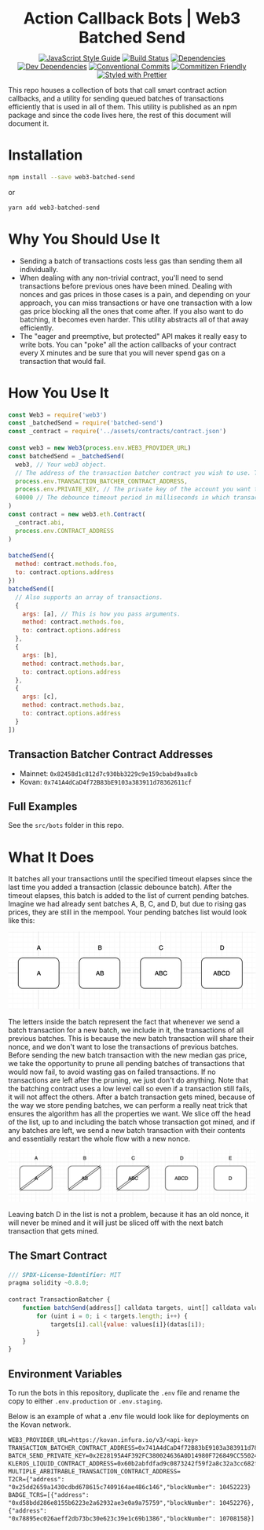 <p align="center">
  <b style="font-size: 32px;">Action Callback Bots | Web3 Batched Send</b>
</p>

<p align="center">
  <a href="https://standardjs.com"><img src="https://img.shields.io/badge/code_style-standard-brightgreen.svg" alt="JavaScript Style Guide"></a>
  <a href="https://travis-ci.org/kleros/action-callback-bots"><img src="https://travis-ci.org/kleros/action-callback-bots.svg?branch=master" alt="Build Status"></a>
  <a href="https://david-dm.org/kleros/action-callback-bots"><img src="https://david-dm.org/kleros/action-callback-bots.svg" alt="Dependencies"></a>
  <a href="https://david-dm.org/kleros/action-callback-bots?type=dev"><img src="https://david-dm.org/kleros/action-callback-bots/dev-status.svg" alt="Dev Dependencies"></a>
  <a href="https://conventionalcommits.org"><img src="https://img.shields.io/badge/Conventional%20Commits-1.0.0-yellow.svg" alt="Conventional Commits"></a>
  <a href="http://commitizen.github.io/cz-cli/"><img src="https://img.shields.io/badge/commitizen-friendly-brightgreen.svg" alt="Commitizen Friendly"></a>
  <a href="https://github.com/prettier/prettier"><img src="https://img.shields.io/badge/styled_with-prettier-ff69b4.svg" alt="Styled with Prettier"></a>
</p>

This repo houses a collection of bots that call smart contract action callbacks, and a utility for sending queued batches of transactions efficiently that is used in all of them. This utility is published as an npm package and since the code lives here, the rest of this document will document it.

# Installation

```sh
npm install --save web3-batched-send
```

or

```sh
yarn add web3-batched-send
```

# Why You Should Use It

- Sending a batch of transactions costs less gas than sending them all individually.
- When dealing with any non-trivial contract, you'll need to send transactions before previous ones have been mined. Dealing with nonces and gas prices in those cases is a pain, and depending on your approach, you can miss transactions or have one transaction with a low gas price blocking all the ones that come after. If you also want to do batching, it becomes even harder. This utility abstracts all of that away efficiently.
- The "eager and preemptive, but protected" API makes it really easy to write bots. You can "poke" all the action callbacks of your contract every X minutes and be sure that you will never spend gas on a transaction that would fail.

# How You Use It

```js
const Web3 = require('web3')
const _batchedSend = require('batched-send')
const _contract = require('../assets/contracts/contract.json')

const web3 = new Web3(process.env.WEB3_PROVIDER_URL)
const batchedSend = _batchedSend(
  web3, // Your web3 object.
  // The address of the transaction batcher contract you wish to use. The addresses for the different networks are listed below. If the one you need is missing, feel free to deploy it yourself and make a PR to save the address here for others to use.
  process.env.TRANSACTION_BATCHER_CONTRACT_ADDRESS,
  process.env.PRIVATE_KEY, // The private key of the account you want to send transactions from.
  60000 // The debounce timeout period in milliseconds in which transactions are batched.
)
const contract = new web3.eth.Contract(
  _contract.abi,
  process.env.CONTRACT_ADDRESS
)

batchedSend({
  method: contract.methods.foo,
  to: contract.options.address
})
batchedSend([
  // Also supports an array of transactions.
  {
    args: [a], // This is how you pass arguments.
    method: contract.methods.foo,
    to: contract.options.address
  },
  {
    args: [b],
    method: contract.methods.bar,
    to: contract.options.address
  },
  {
    args: [c],
    method: contract.methods.baz,
    to: contract.options.address
  }
])
```

## Transaction Batcher Contract Addresses

- Mainnet: `0x82458d1c812d7c930bb3229c9e159cbabd9aa8cb`
- Kovan: `0x741A4dCaD4f72B83bE9103a383911d78362611cf`

## Full Examples

See the `src/bots` folder in this repo.

# What It Does

It batches all your transactions until the specified timeout elapses since the last time you added a transaction (classic debounce batch). After the timeout elapses, this batch is added to the list of current pending batches. Imagine we had already sent batches A, B, C, and D, but due to rising gas prices, they are still in the mempool. Your pending batches list would look like this:

![Pending Batches 1](./assets/pending-batches-1.png)

The letters inside the batch represent the fact that whenever we send a batch transaction for a new batch, we include in it, the transactions of all previous batches. This is because the new batch transaction will share their nonce, and we don't want to lose the transactions of previous batches. Before sending the new batch transaction with the new median gas price, we take the opportunity to prune all pending batches of transactions that would now fail, to avoid wasting gas on failed transactions. If no transactions are left after the pruning, we just don't do anything. Note that the batching contract uses a low level call so even if a transaction still fails, it will not affect the others. After a batch transaction gets mined, because of the way we store pending batches, we can perform a really neat trick that ensures the algorithm has all the properties we want. We slice off the head of the list, up to and including the batch whose transaction got mined, and if any batches are left, we send a new batch transaction with their contents and essentially restart the whole flow with a new nonce.

![Pending Batches 2](./assets/pending-batches-2.png)

Leaving batch D in the list is not a problem, because it has an old nonce, it will never be mined and it will just be sliced off with the next batch transaction that gets mined.

## The Smart Contract

```js
/// SPDX-License-Identifier: MIT
pragma solidity ~0.8.0;

contract TransactionBatcher {
    function batchSend(address[] calldata targets, uint[] calldata values, bytes[] calldata datas) public payable {
        for (uint i = 0; i < targets.length; i++) {
            targets[i].call{value: values[i]}(datas[i]);
        }
    }
}
```

## Environment Variables

To run the bots in this repository, duplicate the `.env` file and rename the copy to either `.env.production` or `.env.staging`.

Below is an example of what a .env file would look like for deployments on the Kovan network.

```
WEB3_PROVIDER_URL=https://kovan.infura.io/v3/<api-key>
TRANSACTION_BATCHER_CONTRACT_ADDRESS=0x741A4dCaD4f72B83bE9103a383911d78362611cf
BATCH_SEND_PRIVATE_KEY=0x2E28195A4F392FC380024636A0D14980F726849CC55024A01BF842D16605CFEB
KLEROS_LIQUID_CONTRACT_ADDRESS=0x60b2abfdfad9c0873242f59f2a8c32a3cc682f80
MULTIPLE_ARBITRABLE_TRANSACTION_CONTRACT_ADDRESS=
T2CR={"address": "0x25dd2659a1430cdbd678615c7409164ae486c146","blockNumber": 10452223}
BADGE_TCRS=[{"address": "0xd58bdd286e8155b6223e2a62932ae3e0a9a75759","blockNumber": 10452276},{"address": "0x78895ec026aeff2db73bc30e623c39e1c69b1386","blockNumber": 10708158}]
```
